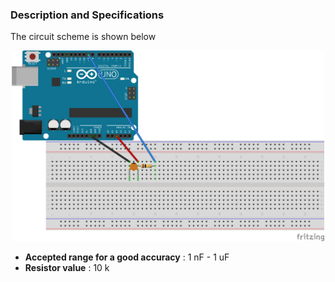 ### Description and Specifications
The circuit scheme is shown below
<p align="center">
  <img src="Capacimeter/scheme.png" width="500" title="hover text">
</p>

* **Accepted range for a good accuracy** : 1 nF - 1 uF
* **Resistor value** : 10 k 
